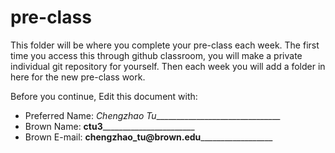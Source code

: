 # pre-class


This folder will be where you complete your pre-class each week. The first time you access this through github classroom, you will make a private individual git repository for yourself. Then each week you will add a folder in here for the new pre-class work. 

Before you continue, Edit this document with:


- Preferred Name: _Chengzhao Tu________________________________
- Brown Name: __ctu3_________________________
- Brown E-mail: __chengzhao_tu@brown.edu____________________
